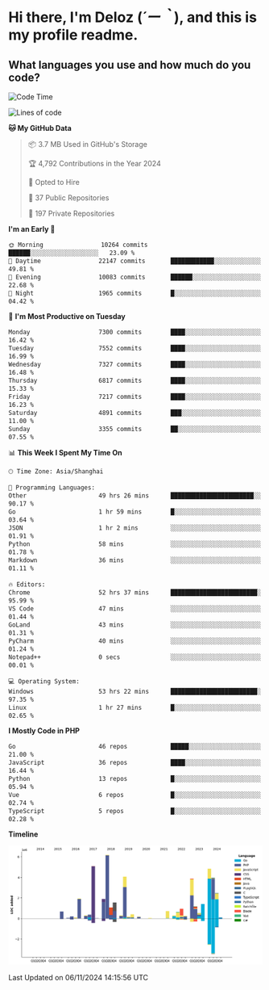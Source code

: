 # **Hi there, I'm Deloz (*´ー｀*), and this is my profile readme.**

## **What languages you use and how much do you code?**

<!--START_SECTION:waka-->
![Code Time](http://img.shields.io/badge/Code%20Time-4%2C995%20hrs%208%20mins-blue)

![Lines of code](https://img.shields.io/badge/From%20Hello%20World%20I%27ve%20Written-45.5%20million%20lines%20of%20code-blue)

**🐱 My GitHub Data** 

> 📦 3.7 MB Used in GitHub's Storage 
 > 
> 🏆 4,792 Contributions in the Year 2024
 > 
> 💼 Opted to Hire
 > 
> 📜 37 Public Repositories 
 > 
> 🔑 197 Private Repositories 
 > 
**I'm an Early 🐤** 

```text
🌞 Morning                10264 commits       ██████░░░░░░░░░░░░░░░░░░░   23.09 % 
🌆 Daytime                22147 commits       ████████████░░░░░░░░░░░░░   49.81 % 
🌃 Evening                10083 commits       ██████░░░░░░░░░░░░░░░░░░░   22.68 % 
🌙 Night                  1965 commits        █░░░░░░░░░░░░░░░░░░░░░░░░   04.42 % 
```
📅 **I'm Most Productive on Tuesday** 

```text
Monday                   7300 commits        ████░░░░░░░░░░░░░░░░░░░░░   16.42 % 
Tuesday                  7552 commits        ████░░░░░░░░░░░░░░░░░░░░░   16.99 % 
Wednesday                7327 commits        ████░░░░░░░░░░░░░░░░░░░░░   16.48 % 
Thursday                 6817 commits        ████░░░░░░░░░░░░░░░░░░░░░   15.33 % 
Friday                   7217 commits        ████░░░░░░░░░░░░░░░░░░░░░   16.23 % 
Saturday                 4891 commits        ███░░░░░░░░░░░░░░░░░░░░░░   11.00 % 
Sunday                   3355 commits        ██░░░░░░░░░░░░░░░░░░░░░░░   07.55 % 
```


📊 **This Week I Spent My Time On** 

```text
🕑︎ Time Zone: Asia/Shanghai

💬 Programming Languages: 
Other                    49 hrs 26 mins      ███████████████████████░░   90.17 % 
Go                       1 hr 59 mins        █░░░░░░░░░░░░░░░░░░░░░░░░   03.64 % 
JSON                     1 hr 2 mins         ░░░░░░░░░░░░░░░░░░░░░░░░░   01.91 % 
Python                   58 mins             ░░░░░░░░░░░░░░░░░░░░░░░░░   01.78 % 
Markdown                 36 mins             ░░░░░░░░░░░░░░░░░░░░░░░░░   01.11 % 

🔥 Editors: 
Chrome                   52 hrs 37 mins      ████████████████████████░   95.99 % 
VS Code                  47 mins             ░░░░░░░░░░░░░░░░░░░░░░░░░   01.44 % 
GoLand                   43 mins             ░░░░░░░░░░░░░░░░░░░░░░░░░   01.31 % 
PyCharm                  40 mins             ░░░░░░░░░░░░░░░░░░░░░░░░░   01.24 % 
Notepad++                0 secs              ░░░░░░░░░░░░░░░░░░░░░░░░░   00.01 % 

💻 Operating System: 
Windows                  53 hrs 22 mins      ████████████████████████░   97.35 % 
Linux                    1 hr 27 mins        █░░░░░░░░░░░░░░░░░░░░░░░░   02.65 % 
```

**I Mostly Code in PHP** 

```text
Go                       46 repos            █████░░░░░░░░░░░░░░░░░░░░   21.00 % 
JavaScript               36 repos            ████░░░░░░░░░░░░░░░░░░░░░   16.44 % 
Python                   13 repos            █░░░░░░░░░░░░░░░░░░░░░░░░   05.94 % 
Vue                      6 repos             █░░░░░░░░░░░░░░░░░░░░░░░░   02.74 % 
TypeScript               5 repos             █░░░░░░░░░░░░░░░░░░░░░░░░   02.28 % 
```



**Timeline**

![Lines of Code chart](https://raw.githubusercontent.com/deloz/deloz/main/assets/bar_graph.png)


 Last Updated on 06/11/2024 14:15:56 UTC
<!--END_SECTION:waka-->
